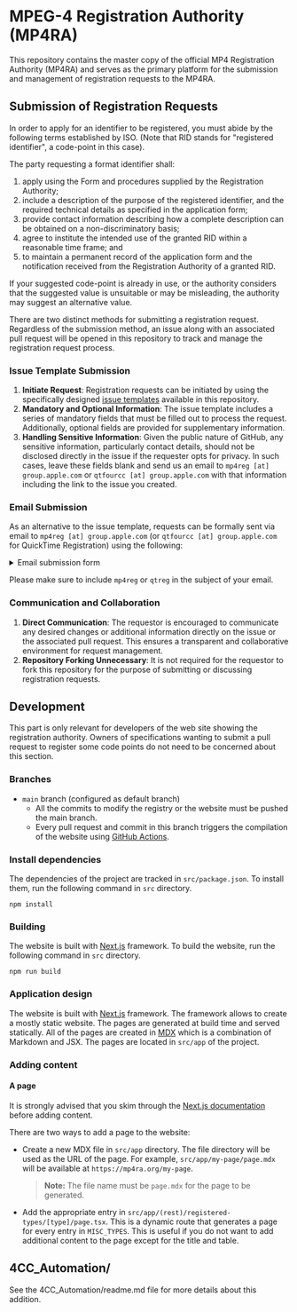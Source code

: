 # MPEG-4 Registration Authority (MP4RA)

This repository contains the master copy of the official MP4 Registration Authority (MP4RA) and serves as the primary platform for the submission and management of registration requests to the MP4RA.

## Submission of Registration Requests

In order to apply for an identifier to be registered, you must abide by the following terms established by ISO. (Note that RID stands for "registered identifier", a code-point in this case).

The party requesting a format identifier shall:

1.  apply using the Form and procedures supplied by the Registration Authority;
2.  include a description of the purpose of the registered identifier, and the required technical details as specified in the application form;
3.  provide contact information describing how a complete description can be obtained on a non-discriminatory basis;
4.  agree to institute the intended use of the granted RID within a reasonable time frame; and
5.  to maintain a permanent record of the application form and the notification received from the Registration Authority of a granted RID.

If your suggested code-point is already in use, or the authority considers that the suggested value is unsuitable or may be misleading, the authority may suggest an alternative value.

There are two distinct methods for submitting a registration request. Regardless of the submission method, an issue along with an associated pull request will be opened in this repository to track and manage the registration request process.

### Issue Template Submission

1. **Initiate Request**: Registration requests can be initiated by using the specifically designed [issue templates](https://github.com/mp4ra/mp4ra.github.io/issues/new/choose) available in this repository.
2. **Mandatory and Optional Information**: The issue template includes a series of mandatory fields that must be filled out to process the request. Additionally, optional fields are provided for supplementary information.
3. **Handling Sensitive Information**: Given the public nature of GitHub, any sensitive information, particularly contact details, should not be disclosed directly in the issue if the requester opts for privacy. In such cases, leave these fields blank and send us an email to `mp4reg [at] group.apple.com` or `qtfourcc [at] group.apple.com` with that information including the link to the issue you created.

### Email Submission

As an alternative to the issue template, requests can be formally sent via email to `mp4reg [at] group.apple.com` (or `qtfourcc [at] group.apple.com` for QuickTime Registration) using the following:

<details>
<summary>Email submission form</summary>

1. The name, address, and URL of the organization requesting the code-point.
1. The kind of code-point you wish to register (please choose from the set of registered types).
1. For all except object-type registrations, the suggested identifier (four-character code). Note that four-character codes use four 8-bit printable characters, usually from the first 128 Unicode characters (commonly thought of as plain ASCII), but at most from the first 256 Unicode characters.
1. The specification in which this code-point is defined, if possible. A copy of the specification would be appreciated, as it enables the authority to understand the registration better. If you are requesting a 'codec' code-point, a reference to the definition of the coding system itself, if separate from the definition of its storage in these files, would also be appreciated.
1. A brief 'abstract' of the meaning of the code-point, perhaps ten to twenty words (see examples on this site)
1. Contact information for an authorized representative for the code-point, including:
   - Contact person's name, title, and orgaanization.
   - Contact email.
   - Contact telephone number, and fax number if available.
   - Contact physical address (street address), if applicable.
1. Date of definition or implementation (if known) or intended date (if in future).
1. Statement of an intention to apply (implement) the assigned code-point.

</details>

Please make sure to include `mp4reg` or `qtreg` in the subject of your email.

### Communication and Collaboration

1. **Direct Communication**: The requestor is encouraged to communicate any desired changes or additional information directly on the issue or the associated pull request. This ensures a transparent and collaborative environment for request management.
2. **Repository Forking Unnecessary**: It is not required for the requestor to fork this repository for the purpose of submitting or discussing registration requests.

## Development

This part is only relevant for developers of the web site showing the registration authority.
Owners of specifications wanting to submit a pull request to register some code points do not
need to be concerned about this section.

### Branches

- `main` branch (configured as default branch)
  - All the commits to modify the registry or the website must be pushed the main branch.
  - Every pull request and commit in this branch triggers the compilation of the website using [GitHub Actions](https://github.com/mp4ra/mp4ra.github.io/actions).

### Install dependencies

The dependencies of the project are tracked in `src/package.json`. To install them,
run the following command in `src` directory.

```shell
npm install
```

### Building

The website is built with [Next.js](https://nextjs.org/) framework. To build the website, run the following command in `src` directory.

```shell
npm run build
```

### Application design

The website is built with [Next.js](https://nextjs.org/) framework. The framework allows to create a mostly static website. The pages are generated at build time and served statically. All of the pages are created in [MDX](https://mdxjs.com) which is a combination of Markdown and JSX. The pages are located in `src/app` of the project.

### Adding content

#### A page

It is strongly advised that you skim through the [Next.js documentation](https://nextjs.org/docs/app/building-your-application/routing) before adding content.

There are two ways to add a page to the website:

- Create a new MDX file in `src/app` directory. The file directory will be used as the URL of the page. For example, `src/app/my-page/page.mdx` will be available at `https://mp4ra.org/my-page`.
  > **Note:** The file name must be `page.mdx` for the page to be generated.
- Add the appropriate entry in `src/app/(rest)/registered-types/[type]/page.tsx`. This is a dynamic route that generates a page for every entry in `MISC_TYPES`. This is useful if you do not want to add additional content to the page except for the title and table.

## 4CC_Automation/

See the 4CC_Automation/readme.md file for more details about this addition.
